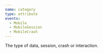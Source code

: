 ```yaml
---
name: category
type: attribute
events:
  - Mobile
  - MobileSession
  - MobileCrash
---
```


The type of data, session, crash or interaction.
